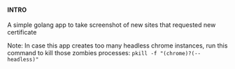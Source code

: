 #### INTRO

A simple golang app to take screenshot of new sites that requested new certificate

Note: In case this app creates too many headless chrome instances, run this command to kill those zombies processes: `pkill -f "(chrome)?(--headless)"`